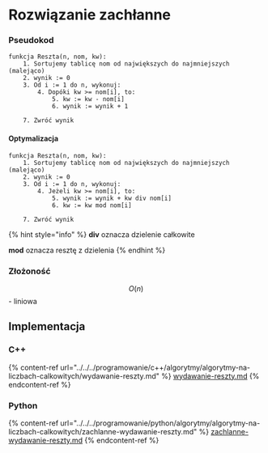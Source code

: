 # Rozwiązanie zachłanne

### Pseudokod

```
funkcja Reszta(n, nom, kw):
    1. Sortujemy tablicę nom od największych do najmniejszych (malejąco)
    2. wynik := 0
    3. Od i := 1 do n, wykonuj:
        4. Dopóki kw >= nom[i], to:
            5. kw := kw - nom[i]
            6. wynik := wynik + 1
            
    7. Zwróć wynik
```

#### Optymalizacja

```
funkcja Reszta(n, nom, kw):
    1. Sortujemy tablicę nom od największych do najmniejszych (malejąco)
    2. wynik := 0
    3. Od i := 1 do n, wykonuj:
        4. Jeżeli kw >= nom[i], to:
            5. wynik := wynik + kw div nom[i]
            6. kw := kw mod nom[i]
            
    7. Zwróć wynik
```

{% hint style="info" %}
**div** oznacza dzielenie całkowite

**mod** oznacza resztę z dzielenia
{% endhint %}

### Złożoność

$$O(n)$$ - liniowa

## Implementacja

### C++

{% content-ref url="../../../programowanie/c++/algorytmy/algorytmy-na-liczbach-calkowitych/wydawanie-reszty.md" %}
[wydawanie-reszty.md](../../../programowanie/c++/algorytmy/algorytmy-na-liczbach-calkowitych/wydawanie-reszty.md)
{% endcontent-ref %}

### Python

{% content-ref url="../../../programowanie/python/algorytmy/algorytmy-na-liczbach-calkowitych/zachlanne-wydawanie-reszty.md" %}
[zachlanne-wydawanie-reszty.md](../../../programowanie/python/algorytmy/algorytmy-na-liczbach-calkowitych/zachlanne-wydawanie-reszty.md)
{% endcontent-ref %}

